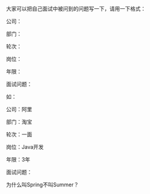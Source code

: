 大家可以把自己面试中被问到的问题写一下，请用一下格式：



公司：

部门：

轮次：

岗位：

年限：

面试问题：



如：



公司：阿里

部门：淘宝

轮次：一面

岗位：Java开发

年限：3年

面试问题：



为什么叫Spring不叫Summer？

